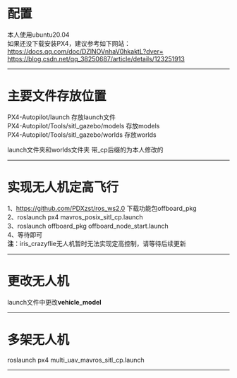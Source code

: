 # 配置
本人使用ubuntu20.04  
如果还没下载安装PX4，建议参考如下网站：  
https://docs.qq.com/doc/DZlNOVnhaV0hkaktL?dver=  
https://blog.csdn.net/qq_38250687/article/details/123251913
****************************************
# 主要文件存放位置
PX4-Autopilot/launch 存放launch文件  
PX4-Autopilot/Tools/sitl_gazebo/models 存放models  
PX4-Autopilot/Tools/sitl_gazebo/worlds 存放worlds  

launch文件夹和worlds文件夹 带_cp后缀的为本人修改的  
**************************************
# 实现无人机定高飞行
  1、https://github.com/PDXzst/ros_ws2.0  下载功能包offboard_pkg  
  2、roslaunch px4 mavros_posix_sitl_cp.launch  
  3、roslaunch offboard_pkg offboard_node_start.launch  
  4、等待即可  
**注**：iris_crazyflie无人机暂时无法实现定高控制，请等待后续更新  
*******************************************
# 更改无人机
launch文件中更改**vehicle_model**  
***********

# 多架无人机
  roslaunch px4 multi_uav_mavros_sitl_cp.launch
  ************
  
